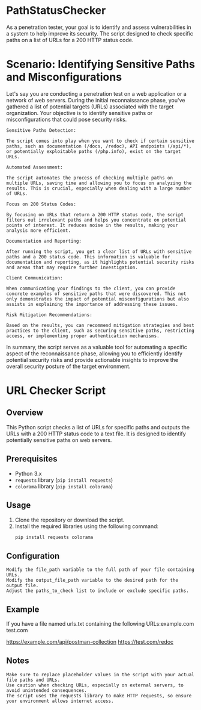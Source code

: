 # PathStatusChecker
As a penetration tester, your goal is to identify and assess vulnerabilities in a system to help improve its security. The script designed to check specific paths on a list of URLs for a 200 HTTP status code.

# Scenario: Identifying Sensitive Paths and Misconfigurations

Let's say you are conducting a penetration test on a web application or a network of web servers. During the initial reconnaissance phase, you've gathered a list of potential targets (URLs) associated with the target organization. Your objective is to identify sensitive paths or misconfigurations that could pose security risks.

    Sensitive Paths Detection:

    The script comes into play when you want to check if certain sensitive paths, such as documentation (/docs, /redoc), API endpoints (/api/*), or potentially exploitable paths (/php.info), exist on the target URLs.

    Automated Assessment:

    The script automates the process of checking multiple paths on multiple URLs, saving time and allowing you to focus on analyzing the results. This is crucial, especially when dealing with a large number of URLs.

    Focus on 200 Status Codes:

    By focusing on URLs that return a 200 HTTP status code, the script filters out irrelevant paths and helps you concentrate on potential points of interest. It reduces noise in the results, making your analysis more efficient.

    Documentation and Reporting:

    After running the script, you get a clear list of URLs with sensitive paths and a 200 status code. This information is valuable for documentation and reporting, as it highlights potential security risks and areas that may require further investigation.

    Client Communication:

    When communicating your findings to the client, you can provide concrete examples of sensitive paths that were discovered. This not only demonstrates the impact of potential misconfigurations but also assists in explaining the importance of addressing these issues.

    Risk Mitigation Recommendations:

    Based on the results, you can recommend mitigation strategies and best practices to the client, such as securing sensitive paths, restricting access, or implementing proper authentication mechanisms.

In summary, the script serves as a valuable tool for automating a specific aspect of the reconnaissance phase, allowing you to efficiently identify potential security risks and provide actionable insights to improve the overall security posture of the target environment.


# URL Checker Script

## Overview

This Python script checks a list of URLs for specific paths and outputs the URLs with a 200 HTTP status code to a text file. It is designed to identify potentially sensitive paths on web servers.

## Prerequisites

- Python 3.x
- `requests` library (`pip install requests`)
- `colorama` library (`pip install colorama`)

## Usage

1. Clone the repository or download the script.
2. Install the required libraries using the following command:
   ```bash
   pip install requests colorama
   ```

## Configuration

    Modify the file_path variable to the full path of your file containing URLs.
    Modify the output_file_path variable to the desired path for the output file.
    Adjust the paths_to_check list to include or exclude specific paths.

## Example

If you have a file named urls.txt containing the following 
URLs:example.com
test.com 

https://example.com/api/postman-collection
https://test.com/redoc


## Notes

    Make sure to replace placeholder values in the script with your actual file paths and URLs.
    Use caution when checking URLs, especially on external servers, to avoid unintended consequences.
    The script uses the requests library to make HTTP requests, so ensure your environment allows internet access.


